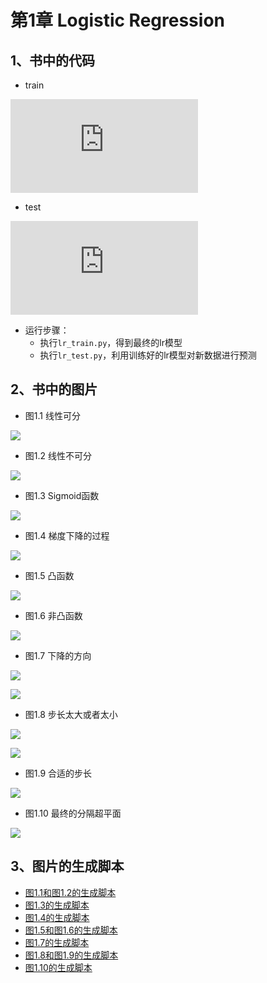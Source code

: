 # 第1章 Logistic Regression 

## 1、书中的代码

- train

![](https://github.com/zhaozhiyong19890102/Python-Machine-Learning-Algorithm-3.x/blob/master/Chapter_01%20Logistic%20Regression/code/lr_train.py)

- test

![](https://github.com/zhaozhiyong19890102/Python-Machine-Learning-Algorithm-3.x/blob/master/Chapter_01%20Logistic%20Regression/code/lr_test.py)

- 运行步骤：
	- 执行`lr_train.py`，得到最终的lr模型
	- 执行`lr_test.py`，利用训练好的lr模型对新数据进行预测

## 2、书中的图片

- 图1.1 线性可分

![](https://github.com/zhaozhiyong19890102/Python-Machine-Learning-Algorithm-3.x/blob/master/Chapter_01%20Logistic%20Regression/pic/1_1.jpg)

- 图1.2 线性不可分

![](https://github.com/zhaozhiyong19890102/Python-Machine-Learning-Algorithm-3.x/blob/master/Chapter_01%20Logistic%20Regression/pic/1_2.jpg)

- 图1.3 Sigmoid函数

![](https://github.com/zhaozhiyong19890102/Python-Machine-Learning-Algorithm-3.x/blob/master/Chapter_01%20Logistic%20Regression/pic/1_3.jpg)

- 图1.4 梯度下降的过程

![](https://github.com/zhaozhiyong19890102/Python-Machine-Learning-Algorithm-3.x/blob/master/Chapter_01%20Logistic%20Regression/pic/1_4.jpg)

- 图1.5 凸函数

![](https://github.com/zhaozhiyong19890102/Python-Machine-Learning-Algorithm-3.x/blob/master/Chapter_01%20Logistic%20Regression/pic/1_5.jpg)

- 图1.6 非凸函数

![](https://github.com/zhaozhiyong19890102/Python-Machine-Learning-Algorithm-3.x/blob/master/Chapter_01%20Logistic%20Regression/pic/1_6.jpg)

- 图1.7 下降的方向

![](https://github.com/zhaozhiyong19890102/Python-Machine-Learning-Algorithm-3.x/blob/master/Chapter_01%20Logistic%20Regression/pic/1_7_1.jpg)

![](https://github.com/zhaozhiyong19890102/Python-Machine-Learning-Algorithm-3.x/blob/master/Chapter_01%20Logistic%20Regression/pic/1_7_2.jpg)

- 图1.8 步长太大或者太小

![](https://github.com/zhaozhiyong19890102/Python-Machine-Learning-Algorithm-3.x/blob/master/Chapter_01%20Logistic%20Regression/pic/1_8_1.jpg)

![](https://github.com/zhaozhiyong19890102/Python-Machine-Learning-Algorithm-3.x/blob/master/Chapter_01%20Logistic%20Regression/pic/1_8_2.jpg)

- 图1.9 合适的步长

![](https://github.com/zhaozhiyong19890102/Python-Machine-Learning-Algorithm-3.x/blob/master/Chapter_01%20Logistic%20Regression/pic/1_9.jpg)

- 图1.10 最终的分隔超平面

![](https://github.com/zhaozhiyong19890102/Python-Machine-Learning-Algorithm-3.x/blob/master/Chapter_01%20Logistic%20Regression/pic/1_10.jpg)

## 3、图片的生成脚本

- [图1.1和图1.2的生成脚本](https://github.com/zhaozhiyong19890102/Python-Machine-Learning-Algorithm-3.x/blob/master/Chapter_01%20Logistic%20Regression/plot_script/seprate.m)
- [图1.3的生成脚本](https://github.com/zhaozhiyong19890102/Python-Machine-Learning-Algorithm-3.x/blob/master/Chapter_01%20Logistic%20Regression/plot_script/sigmoid.m)
- [图1.4的生成脚本](https://github.com/zhaozhiyong19890102/Python-Machine-Learning-Algorithm-3.x/blob/master/Chapter_01%20Logistic%20Regression/plot_script/gd.m)
- [图1.5和图1.6的生成脚本](https://github.com/zhaozhiyong19890102/Python-Machine-Learning-Algorithm-3.x/blob/master/Chapter_01%20Logistic%20Regression/plot_script/convex_non.m)
- [图1.7的生成脚本](https://github.com/zhaozhiyong19890102/Python-Machine-Learning-Algorithm-3.x/blob/master/Chapter_01%20Logistic%20Regression/plot_script/direction.m)
- [图1.8和图1.9的生成脚本](https://github.com/zhaozhiyong19890102/Python-Machine-Learning-Algorithm-3.x/blob/master/Chapter_01%20Logistic%20Regression/plot_script/step.m)
- [图1.10的生成脚本](https://github.com/zhaozhiyong19890102/Python-Machine-Learning-Algorithm-3.x/blob/master/Chapter_01%20Logistic%20Regression/plot_script/plinear.m)




